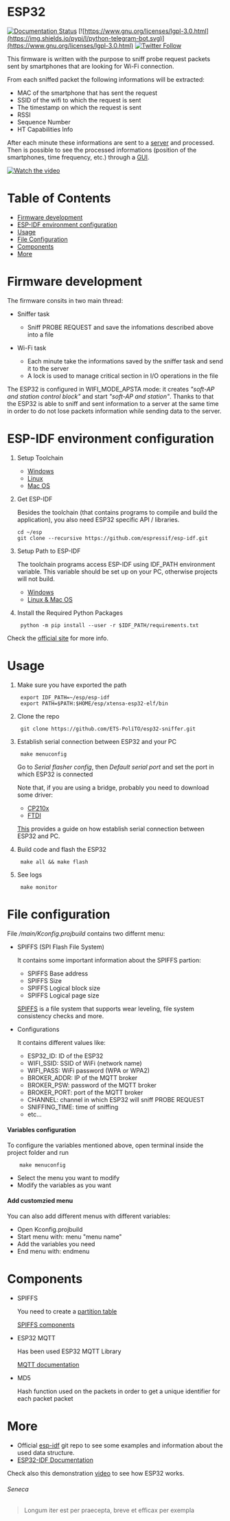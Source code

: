 # ESP32

[![Documentation Status](https://readthedocs.com/projects/espressif-esp-idf/badge/?version=latest)](https://docs.espressif.com/projects/esp-idf/en/latest/?badge=latest) [![https://www.gnu.org/licenses/lgpl-3.0.html](https://img.shields.io/pypi/l/python-telegram-bot.svg)](https://www.gnu.org/licenses/lgpl-3.0.html)
[![Twitter Follow](https://img.shields.io/twitter/follow/giannofederico.svg?style=social&label=Follow)](https://twitter.com/giannofederico)

This firmware is written with the purpose to sniff probe request packets sent by smartphones that are looking for Wi-Fi connection.

From each sniffed packet the following informations will be extracted:

- MAC of the smartphone that has sent the request
- SSID of the wifi to which the request is sent
- The timestamp on which the request is sent
- RSSI
- Sequence Number
- HT Capabilities Info

After each minute these informations are sent to a [server](https://github.com/ETS-PoliTO/ETS-Server) and processed.  
Then is possible to see the processed informations (position of the smartphones, time frequency, etc.) through a [GUI](https://github.com/ETS-PoliTO/GUI-Application).


[![Watch the video](https://img.youtube.com/vi/NMywky9Ts_w/maxresdefault.jpg)](https://youtu.be/NMywky9Ts_w)

# Table of Contents
- [Firmware development](https://github.com/ETS-PoliTO/esp32-sniffer#firmware-development)
- [ESP-IDF environment configuration](https://github.com/ETS-PoliTO/esp32-sniffer#esp-idf-environment-configuration)
- [Usage](https://github.com/ETS-PoliTO/esp32-sniffer#usage)
- [File Configuration](https://github.com/ETS-PoliTO/esp32-sniffer#file-configuration)
- [Components](https://github.com/ETS-PoliTO/esp32-sniffer#components)
- [More](https://github.com/ETS-PoliTO/esp32-sniffer#more)

# Firmware development

The firmware consits in two main thread:

- Sniffer task
    
    - Sniff PROBE REQUEST and save the infomations described above into a file

- Wi-Fi task

    - Each minute take the informations saved by the sniffer task and send it to the server
    - A lock is used to manage critical section in I/O operations in the file

The ESP32 is configured in WIFI_MODE_APSTA mode: it creates *"soft-AP and station control block"* and start *"soft-AP and station"*. Thanks to that the ESP32 is able to sniff and sent information to a server at the same time in order to do not lose packets information while sending data to the server.

# ESP-IDF environment configuration

1. Setup Toolchain

	- [Windows](https://docs.espressif.com/projects/esp-idf/en/latest/get-started/windows-setup.html)
	- [Linux](https://docs.espressif.com/projects/esp-idf/en/latest/get-started/linux-setup.html)
	- [Mac OS](https://docs.espressif.com/projects/esp-idf/en/latest/get-started/macos-setup.html)
	
2.  Get ESP-IDF

	Besides the toolchain (that contains programs to compile and build the application), you also need ESP32 specific API / libraries.

		cd ~/esp
		git clone --recursive https://github.com/espressif/esp-idf.git
		
3. Setup Path to ESP-IDF

	The toolchain programs access ESP-IDF using IDF_PATH environment variable.
	This variable should be set up on your PC, otherwise projects will not build.
	
	- [Windows](https://docs.espressif.com/projects/esp-idf/en/latest/get-started/add-idf_path-to-profile.html#add-idf-path-to-profile-windows)
	- [Linux & Mac OS](https://docs.espressif.com/projects/esp-idf/en/latest/get-started/add-idf_path-to-profile.html#add-idf-path-to-profile-linux-macos)
	
4. Install the Required Python Packages

		python -m pip install --user -r $IDF_PATH/requirements.txt

Check the [official site](https://esp-idf.readthedocs.io/en/latest/get-started/index.html) for more info.

# Usage
	
1. Make sure you have exported the path
	
		export IDF_PATH=~/esp/esp-idf
		export PATH=$PATH:$HOME/esp/xtensa-esp32-elf/bin

2. Clone the repo
	
		git clone https://github.com/ETS-PoliTO/esp32-sniffer.git

3. Establish serial connection between ESP32 and your PC
	
		make menuconfig

	 Go to *Serial flasher config*, then *Default serial port* and set the port in which ESP32 is connected
	 
	 Note that, if you are using a bridge, probably you need to download some driver:
	 
	 - [CP210x](https://www.silabs.com/products/development-tools/software/usb-to-uart-bridge-vcp-drivers)
	 - [FTDI](https://www.ftdichip.com/Drivers/VCP.htm)
	 
	 [This](https://docs.espressif.com/projects/esp-idf/en/latest/get-started/establish-serial-connection.html) provides a  guide on how establish serial connection between ESP32 and PC. 

4. Build code and flash the ESP32

		make all && make flash

5. See logs

		make monitor

# File configuration

File */main/Kconfig.projbuild* contains two differnt menu:

- SPIFFS (SPI Flash File System)

	It contains some important information about the SPIFFS partion:
	
	- SPIFFS Base address
	- SPIFFS Size
	- SPIFFS Logical block size
	- SPIFFS Logical page size
	
	[SPIFFS](https://docs.espressif.com/projects/esp-idf/en/latest/api-reference/storage/spiffs.html) is a file system that supports wear leveling, file system consistency checks and more.

- Configurations

	It contains different values like:

	- ESP32_ID: ID of the ESP32
	- WIFI_SSID: SSID of WiFi (network name)
	- WIFI_PASS: WiFi password (WPA or WPA2)
	- BROKER_ADDR: IP of the MQTT broker
	- BROKER_PSW: password of the MQTT broker
	- BROKER_PORT: port of the MQTT broker
	- CHANNEL: channel in which ESP32 will sniff PROBE REQUEST
	- SNIFFING_TIME: time of sniffing
	- etc...

#### Variables configuration 

To configure the variables mentioned above, open terminal inside the project folder and run
	
		make menuconfig 
	
- Select the menu you want to modify
- Modify the variables as you want

#### Add customzied menu

You can also add different menus with different variables:

- Open Kconfig.projbuild
- Start menu with: menu "menu name"
- Add the variables you need
- End menu with: endmenu

# Components

- SPIFFS

	You need to create a [partition table](https://docs.espressif.com/projects/esp-idf/en/latest/api-guides/partition-tables.html)
	
	[SPIFFS components](https://github.com/espressif/esp-idf/tree/master/components/spiffs)

- ESP32 MQTT

	Has been used ESP32 MQTT Library
	
	[MQTT documentation](https://github.com/espressif/esp-mqtt/tree/c5ff6dd05fd357803f419916aa98ad7dd0f8e535)
	
- MD5

	Hash function used on the packets in order to get a unique identifier for each packet packet

# More

- Official [esp-idf](https://github.com/espressif/esp-idf) git repo to see some examples and information about the used data structure.
- [ESP32-IDF Documentation](http://esp32.info/docs/esp_idf/html/index.html)

Check also this demonstration [video](https://youtu.be/NMywky9Ts_w) to see how ESP32 works.

###### Seneca
> Longum iter est per praecepta, breve et efficax per exempla
